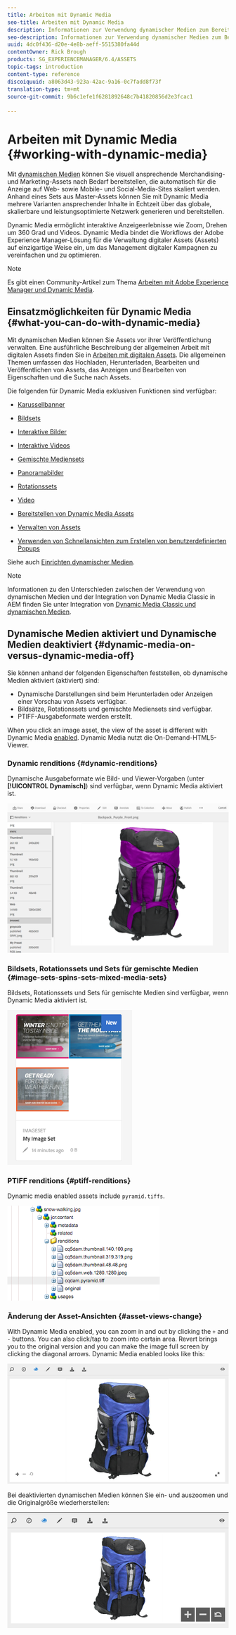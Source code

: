 ```yaml
---
title: Arbeiten mit Dynamic Media
seo-title: Arbeiten mit Dynamic Media
description: Informationen zur Verwendung dynamischer Medien zum Bereitstellen von Assets für den Gebrauch in Web, Mobile und Social Media
seo-description: Informationen zur Verwendung dynamischer Medien zum Bereitstellen von Assets für den Gebrauch in Web, Mobile und Social Media
uuid: 4dc0f436-d20e-4e8b-aeff-5515380fa44d
contentOwner: Rick Brough
products: SG_EXPERIENCEMANAGER/6.4/ASSETS
topic-tags: introduction
content-type: reference
discoiquuid: a8063d43-923a-42ac-9a16-0c7fadd8f73f
translation-type: tm+mt
source-git-commit: 9b6c1efe1f6281892648c7b41820856d2e3fcac1

---
```



# Arbeiten mit Dynamic Media {#working-with-dynamic-media}

Mit [dynamischen Medien](https://www.adobe.com/solutions/web-experience-management/dynamic-media.html) können Sie visuell ansprechende Merchandising- und Marketing-Assets nach Bedarf bereitstellen, die automatisch für die Anzeige auf Web- sowie Mobile- und Social-Media-Sites skaliert werden. Anhand eines Sets aus Master-Assets können Sie mit Dynamic Media mehrere Varianten ansprechender Inhalte in Echtzeit über das globale, skalierbare und leistungsoptimierte Netzwerk generieren und bereitstellen.

Dynamic Media ermöglicht interaktive Anzeigeerlebnisse wie Zoom, Drehen um 360 Grad und Videos. Dynamic Media bindet die Workflows der Adobe Experience Manager-Lösung für die Verwaltung digitaler Assets (Assets) auf einzigartige Weise ein, um das Management digitaler Kampagnen zu vereinfachen und zu optimieren.

>[!NOTE]
>
>Es gibt einen Community-Artikel zum Thema [Arbeiten mit Adobe Experience Manager und Dynamic Media](https://helpx.adobe.com/experience-manager/using/aem_dynamic_media.html).

## Einsatzmöglichkeiten für Dynamic Media {#what-you-can-do-with-dynamic-media}

Mit dynamischen Medien können Sie Assets vor ihrer Veröffentlichung verwalten. Eine ausführliche Beschreibung der allgemeinen Arbeit mit digitalen Assets finden Sie in [Arbeiten mit digitalen Assets](managing-assets-touch-ui.md). Die allgemeinen Themen umfassen das Hochladen, Herunterladen, Bearbeiten und Veröffentlichen von Assets, das Anzeigen und Bearbeiten von Eigenschaften und die Suche nach Assets.

Die folgenden für Dynamic Media exklusiven Funktionen sind verfügbar:

* [Karussellbanner](carousel-banners.md)
* [Bildsets](image-sets.md)
* [Interaktive Bilder](interactive-images.md)
* [Interaktive Videos](interactive-videos.md)
* [Gemischte Mediensets](mixed-media-sets.md)
* [Panoramabilder](panoramic-images.md)

* [Rotationssets](spin-sets.md)
* [Video](video.md)
* [Bereitstellen von Dynamic Media Assets](delivering-dynamic-media-assets.md)
* [Verwalten von Assets](managing-assets.md)
* [Verwenden von Schnellansichten zum Erstellen von benutzerdefinierten Popups](custom-pop-ups.md)

Siehe auch [Einrichten dynamischer Medien](administering-dynamic-media.md).

>[!NOTE]
>
>Informationen zu den Unterschieden zwischen der Verwendung von dynamischen Medien und der Integration von Dynamic Media Classic in AEM finden Sie unter Integration von [Dynamic Media Classic und dynamischen Medien](/help/sites-administering/scene7.md#aem-scene-integration-versus-dynamic-media).

## Dynamische Medien aktiviert und Dynamische Medien deaktiviert {#dynamic-media-on-versus-dynamic-media-off}

Sie können anhand der folgenden Eigenschaften feststellen, ob dynamische Medien aktiviert (aktiviert) sind:

* Dynamische Darstellungen sind beim Herunterladen oder Anzeigen einer Vorschau von Assets verfügbar.
* Bildsätze, Rotationssets und gemischte Mediensets sind verfügbar.
* PTIFF-Ausgabeformate werden erstellt.

When you click an image asset, the view of the asset is different with Dynamic Media [enabled](config-dynamic.md#enabling-dynamic-media). Dynamic Media nutzt die On-Demand-HTML5-Viewer.

### Dynamic renditions {#dynamic-renditions}

Dynamische Ausgabeformate wie Bild- und Viewer-Vorgaben (unter **[!UICONTROL Dynamisch]**) sind verfügbar, wenn Dynamic Media aktiviert ist.

![chlimage_1-358](assets/chlimage_1-358.png)

### Bildsets, Rotationssets und Sets für gemischte Medien {#image-sets-spins-sets-mixed-media-sets}

Bildsets, Rotationssets und Sets für gemischte Medien sind verfügbar, wenn Dynamic Media aktiviert ist.

![chlimage_1-359](assets/chlimage_1-359.png)

### PTIFF renditions {#ptiff-renditions}

Dynamic media enabled assets include `pyramid.tiffs`.

![chlimage_1-360](assets/chlimage_1-360.png)

### Änderung der Asset-Ansichten {#asset-views-change}

With Dynamic Media enabled, you can zoom in and out by clicking the `+` and `-` buttons. You can also click/tap to zoom into certain area. Revert brings you to the original version and you can make the image full screen by clicking the diagonal arrows. Dynamic Media enabled looks like this:

![chlimage_1-361](assets/chlimage_1-361.png)

Bei deaktivierten dynamischen Medien können Sie ein- und auszoomen und die Originalgröße wiederherstellen:

![chlimage_1-362](assets/chlimage_1-362.png)
